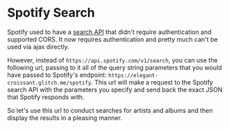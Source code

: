 # Spotify Search

Spotify used to have a [search API](https://developer.spotify.com/documentation/web-api/reference/search/search/) that didn't require authentication and supported CORS. It now requires authentication and pretty much can't be used via ajax directly. 

However, instead of ```https://api.spotify.com/v1/search```, you can use the following url, passing to it all of the query string parameters that you would have passed to Spotify's endpoint: ```https://elegant-croissant.glitch.me/spotify```. This url will make a request to the Spotify search API with the parameters you specify and send back the exact JSON that Spotify responds with. 

So let's use this url to conduct searches for artists and albums and then display the results in a pleasing manner.
